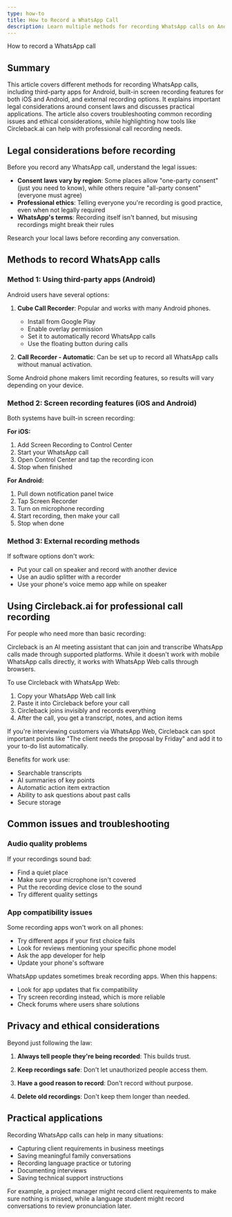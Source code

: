 ```yaml
---
type: how-to
title: How to Record a WhatsApp Call
description: Learn multiple methods for recording WhatsApp calls on Android and iOS, understand legal requirements, troubleshoot common issues, and discover how to use professional tools like Circleback.ai for call recording.
---
```


How to record a WhatsApp call

## Summary

This article covers different methods for recording WhatsApp calls, including third-party apps for Android, built-in screen recording features for both iOS and Android, and external recording options. It explains important legal considerations around consent laws and discusses practical applications. The article also covers troubleshooting common recording issues and ethical considerations, while highlighting how tools like Circleback.ai can help with professional call recording needs.

## Legal considerations before recording

Before you record any WhatsApp call, understand the legal issues:

- **Consent laws vary by region**: Some places allow "one-party consent" (just you need to know), while others require "all-party consent" (everyone must agree)
- **Professional ethics**: Telling everyone you're recording is good practice, even when not legally required
- **WhatsApp's terms**: Recording itself isn't banned, but misusing recordings might break their rules

Research your local laws before recording any conversation.

## Methods to record WhatsApp calls

### Method 1: Using third-party apps (Android)

Android users have several options:

1. **Cube Call Recorder**: Popular and works with many Android phones.
   - Install from Google Play
   - Enable overlay permission
   - Set it to automatically record WhatsApp calls
   - Use the floating button during calls

2. **Call Recorder - Automatic**: Can be set up to record all WhatsApp calls without manual activation.

Some Android phone makers limit recording features, so results will vary depending on your device.

### Method 2: Screen recording features (iOS and Android)

Both systems have built-in screen recording:

**For iOS:**
1. Add Screen Recording to Control Center
2. Start your WhatsApp call
3. Open Control Center and tap the recording icon
4. Stop when finished

**For Android:**
1. Pull down notification panel twice
2. Tap Screen Recorder
3. Turn on microphone recording
4. Start recording, then make your call
5. Stop when done

### Method 3: External recording methods

If software options don't work:

- Put your call on speaker and record with another device
- Use an audio splitter with a recorder
- Use your phone's voice memo app while on speaker

## Using Circleback.ai for professional call recording

For people who need more than basic recording:

Circleback is an AI meeting assistant that can join and transcribe WhatsApp calls made through supported platforms. While it doesn't work with mobile WhatsApp calls directly, it works with WhatsApp Web calls through browsers.

To use Circleback with WhatsApp Web:

1. Copy your WhatsApp Web call link
2. Paste it into Circleback before your call
3. Circleback joins invisibly and records everything
4. After the call, you get a transcript, notes, and action items

If you're interviewing customers via WhatsApp Web, Circleback can spot important points like "The client needs the proposal by Friday" and add it to your to-do list automatically.

Benefits for work use:

- Searchable transcripts
- AI summaries of key points
- Automatic action item extraction
- Ability to ask questions about past calls
- Secure storage

## Common issues and troubleshooting

### Audio quality problems

If your recordings sound bad:

- Find a quiet place
- Make sure your microphone isn't covered
- Put the recording device close to the sound
- Try different quality settings

### App compatibility issues

Some recording apps won't work on all phones:

- Try different apps if your first choice fails
- Look for reviews mentioning your specific phone model
- Ask the app developer for help
- Update your phone's software

WhatsApp updates sometimes break recording apps. When this happens:

- Look for app updates that fix compatibility
- Try screen recording instead, which is more reliable
- Check forums where users share solutions

## Privacy and ethical considerations

Beyond just following the law:

1. **Always tell people they're being recorded**: This builds trust.

2. **Keep recordings safe**: Don't let unauthorized people access them.

3. **Have a good reason to record**: Don't record without purpose.

4. **Delete old recordings**: Don't keep them longer than needed.

## Practical applications

Recording WhatsApp calls can help in many situations:

- Capturing client requirements in business meetings
- Saving meaningful family conversations
- Recording language practice or tutoring
- Documenting interviews
- Saving technical support instructions

For example, a project manager might record client requirements to make sure nothing is missed, while a language student might record conversations to review pronunciation later.